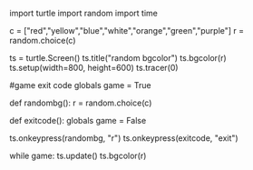 import turtle
import random
import time


c = ["red","yellow","blue","white","orange","green","purple"]
r = random.choice(c)


ts = turtle.Screen()
ts.title("random bgcolor")
ts.bgcolor(r)
ts.setup(width=800, height=600)
ts.tracer(0)

#game exit code
globals
game = True


def randombg():
    r = random.choice(c)

def exitcode():
    globals
    game = False
   

ts.onkeypress(randombg, "r")
ts.onkeypress(exitcode, "exit")

while game:
    ts.update()
    ts.bgcolor(r)

